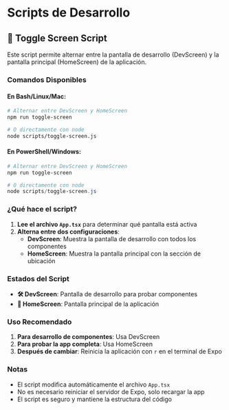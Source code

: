 # Scripts de Desarrollo

## 🔄 Toggle Screen Script

Este script permite alternar entre la pantalla de desarrollo (DevScreen) y la pantalla principal (HomeScreen) de la aplicación.

### Comandos Disponibles

#### En Bash/Linux/Mac:

```bash
# Alternar entre DevScreen y HomeScreen
npm run toggle-screen

# O directamente con node
node scripts/toggle-screen.js
```

#### En PowerShell/Windows:

```powershell
# Alternar entre DevScreen y HomeScreen
npm run toggle-screen

# O directamente con node
node scripts/toggle-screen.js
```

### ¿Qué hace el script?

1. **Lee el archivo `App.tsx`** para determinar qué pantalla está activa
2. **Alterna entre dos configuraciones**:
   - **DevScreen**: Muestra la pantalla de desarrollo con todos los componentes
   - **HomeScreen**: Muestra la pantalla principal con la sección de ubicación

### Estados del Script

- **🛠️ DevScreen**: Pantalla de desarrollo para probar componentes
- **📱 HomeScreen**: Pantalla principal de la aplicación

### Uso Recomendado

1. **Para desarrollo de componentes**: Usa DevScreen
2. **Para probar la app completa**: Usa HomeScreen
3. **Después de cambiar**: Reinicia la aplicación con `r` en el terminal de Expo

### Notas

- El script modifica automáticamente el archivo `App.tsx`
- No es necesario reiniciar el servidor de Expo, solo recargar la app
- El script es seguro y mantiene la estructura del código








